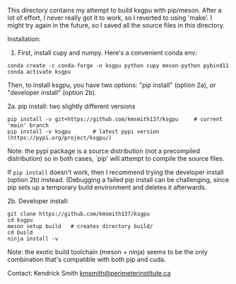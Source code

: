 This directory contains my attempt to build ksgpu with pip/meson. After a lot of
effort, I never really got it to work, so I reverted to using 'make'. I might try
again in the future, so I saved all the source files in this directory.

Installation:

1. First, install cupy and numpy. Here's a convenient conda env:
```
conda create -c conda-forge -n ksgpu python cupy meson-python pybind11
conda activate ksgpu
```
Then, to install ksgpu, you have two options: "pip install" (option 2a),
or "developer install" (option 2b).

2a. pip install: two slightly different versions
```
pip install -v git+https://github.com/kmsmith137/ksgpu     # current 'main' branch
pip install -v ksgpu       # latest pypi version (https://pypi.org/project/ksgpu/)
```
Note: the pypi package is a source distribution (not a precompiled distribution) so in both
cases, `pip' will attempt to compile the source files.

If `pip install` doesn't work, then I recommend trying the developer install (option 2b) instead.
(Debugging a failed pip install can be challenging, since pip sets up a temporary build
environment and deletes it afterwards.

2b. Developer install:
```
git clone https://github.com/kmsmith137/ksgpu
cd ksgpu
meson setup build   # creates directory build/
cd build
ninja install -v
```
Note: the exotic build toolchain (meson + ninja) seems to be the only combination that's
compatible with both pip and cuda.

Contact: Kendrick Smith <kmsmith@perimeterinstitute.ca>
